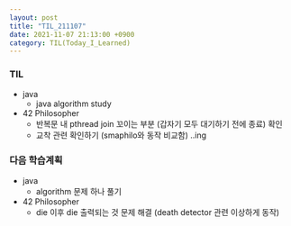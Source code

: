 ```yaml
---
layout: post
title: "TIL_211107"
date: 2021-11-07 21:13:00 +0900
category: TIL(Today_I_Learned)
---
```


### TIL
- java
	- java algorithm study
- 42 Philosopher
	- 반복문 내 pthread join 꼬이는 부분 (갑자기 모두 대기하기 전에 종료) 확인
	- 교착 관련 확인하기 (smaphilo와 동작 비교함) ..ing
### 다음 학습계획
- java
	- algorithm 문제 하나 풀기
- 42 Philosopher
	- die 이후 die 출력되는 것 문제 해결 (death detector 관련 이상하게 동작)
